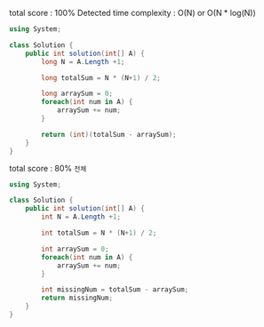 total score : 100% 
Detected time complexity : O(N) or O(N * log(N))


```C#
using System;

class Solution {
    public int solution(int[] A) {
        long N = A.Length +1;

        long totalSum = N * (N+1) / 2;

        long arraySum = 0;
        foreach(int num in A) {
            arraySum += num;
        }

        return (int)(totalSum - arraySum);
    }
}
```


total score : 80%
`전체 `

```C#
using System;

class Solution {
    public int solution(int[] A) {
        int N = A.Length +1;

        int totalSum = N * (N+1) / 2;

        int arraySum = 0;
        foreach(int num in A) {
            arraySum += num;
        }

        int missingNum = totalSum - arraySum;
        return missingNum;
    }
}
```
